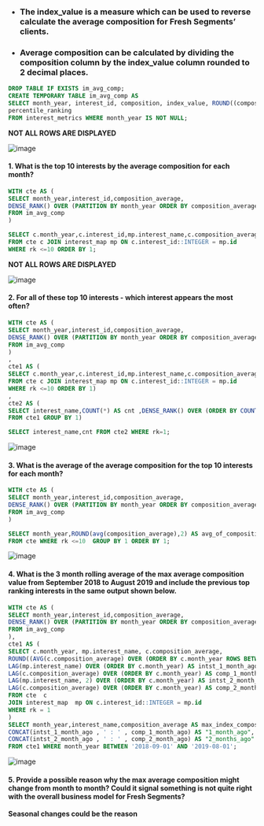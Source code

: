 - ###  The index_value is a measure which can be used to reverse calculate the average composition for Fresh Segments’ clients.

- ###  Average composition can be calculated by dividing the composition column by the index_value column rounded to 2 decimal places.
```sql
DROP TABLE IF EXISTS im_avg_comp;
CREATE TEMPORARY TABLE im_avg_comp AS
SELECT month_year, interest_id, composition, index_value, ROUND((composition / index_value)::NUMERIC, 2) AS composition_average,ranking,
percentile_ranking
FROM interest_metrics WHERE month_year IS NOT NULL;
```
**NOT ALL ROWS ARE DISPLAYED**

![image](https://github.com/shivin316/8_Week_SQL_Challenge/assets/122541994/79edb0bc-2cc8-47f7-bb1b-cef65ade5e5d)

#### 1. What is the top 10 interests by the average composition for each month?
```sql
WITH cte AS (
SELECT month_year,interest_id,composition_average,
DENSE_RANK() OVER (PARTITION BY month_year ORDER BY composition_average DESC) AS rk
FROM im_avg_comp
)

SELECT c.month_year,c.interest_id,mp.interest_name,c.composition_average
FROM cte c JOIN interest_map mp ON c.interest_id::INTEGER = mp.id
WHERE rk <=10 ORDER BY 1;
```
**NOT ALL ROWS ARE DISPLAYED**

![image](https://github.com/shivin316/8_Week_SQL_Challenge/assets/122541994/bcd54d14-54b0-4a44-9d28-17da5a367b35)

#### 2. For all of these top 10 interests - which interest appears the most often?
```sql
WITH cte AS (
SELECT month_year,interest_id,composition_average,
DENSE_RANK() OVER (PARTITION BY month_year ORDER BY composition_average DESC) AS rk
FROM im_avg_comp
)
,
cte1 AS (
SELECT c.month_year,c.interest_id,mp.interest_name,c.composition_average
FROM cte c JOIN interest_map mp ON c.interest_id::INTEGER = mp.id
WHERE rk <=10 ORDER BY 1)
,
cte2 AS (
SELECT interest_name,COUNT(*) AS cnt ,DENSE_RANK() OVER (ORDER BY COUNT(*) DESC) AS rk 
FROM cte1 GROUP BY 1)

SELECT interest_name,cnt FROM cte2 WHERE rk=1;
```
![image](https://github.com/shivin316/8_Week_SQL_Challenge/assets/122541994/fff05232-c846-4d7d-8420-c8a04abca72f)

#### 3. What is the average of the average composition for the top 10 interests for each month?
 ```sql
WITH cte AS (
SELECT month_year,interest_id,composition_average,
DENSE_RANK() OVER (PARTITION BY month_year ORDER BY composition_average DESC) AS rk
FROM im_avg_comp
)

SELECT month_year,ROUND(avg(composition_average),2) AS avg_of_composition_average
FROM cte WHERE rk <=10  GROUP BY 1 ORDER BY 1;
```
![image](https://github.com/shivin316/8_Week_SQL_Challenge/assets/122541994/d9ca048f-b637-41c5-8b24-eed237827070)

#### 4. What is the 3 month rolling average of the max average composition value from September 2018 to August 2019 and include the previous top ranking interests in the same output shown below.
```sql
WITH cte AS (
SELECT month_year,interest_id,composition_average,
DENSE_RANK() OVER (PARTITION BY month_year ORDER BY composition_average DESC) AS rk
FROM im_avg_comp
),
cte1 AS (
SELECT c.month_year, mp.interest_name, c.composition_average,
ROUND((AVG(c.composition_average) OVER (ORDER BY c.month_year ROWS BETWEEN 2 PRECEDING AND CURRENT ROW)), 2) AS comp_3_month_moving_avg,
LAG(mp.interest_name) OVER (ORDER BY c.month_year) AS intst_1_month_ago,
LAG(c.composition_average) OVER (ORDER BY c.month_year) AS comp_1_month_ago,
LAG(mp.interest_name, 2) OVER (ORDER BY c.month_year) AS intst_2_month_ago,
LAG(c.composition_average) OVER (ORDER BY c.month_year) AS comp_2_month_ago
FROM cte  c
JOIN interest_map  mp ON c.interest_id::INTEGER = mp.id
WHERE rk = 1
)
SELECT month_year,interest_name,composition_average AS max_index_composition,comp_3_month_moving_avg AS "3_month_moving_avg",
CONCAT(intst_1_month_ago , ' : ' , comp_1_month_ago) AS "1_month_ago",
CONCAT(intst_2_month_ago , ' : ' , comp_2_month_ago) AS "2_months_ago"
FROM cte1 WHERE month_year BETWEEN '2018-09-01' AND '2019-08-01';
```
![image](https://github.com/shivin316/8_Week_SQL_Challenge/assets/122541994/f7fdc12c-5bd1-4e43-a4db-05a40793df59)

#### 5. Provide a possible reason why the max average composition might change from month to month? Could it signal something is not quite right with the overall business model for Fresh Segments?
 
 **Seasonal changes could be the reason**
